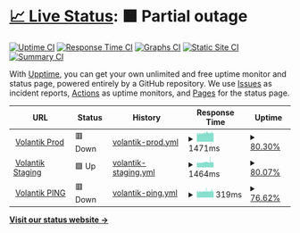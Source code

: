 # [📈 Live Status](https://friesipayung.github.io/uptime-volantik): <!--live status--> **🟧 Partial outage**

[![Uptime CI](https://github.com/friesipayung/uptime-volantik/workflows/Uptime%20CI/badge.svg)](https://github.com/friesipayung/uptime-volantik/actions?query=workflow%3A%22Uptime+CI%22)
[![Response Time CI](https://github.com/friesipayung/uptime-volantik/workflows/Response%20Time%20CI/badge.svg)](https://github.com/friesipayung/uptime-volantik/actions?query=workflow%3A%22Response+Time+CI%22)
[![Graphs CI](https://github.com/friesipayung/uptime-volantik/workflows/Graphs%20CI/badge.svg)](https://github.com/friesipayung/uptime-volantik/actions?query=workflow%3A%22Graphs+CI%22)
[![Static Site CI](https://github.com/friesipayung/uptime-volantik/workflows/Static%20Site%20CI/badge.svg)](https://github.com/friesipayung/uptime-volantik/actions?query=workflow%3A%22Static+Site+CI%22)
[![Summary CI](https://github.com/friesipayung/uptime-volantik/workflows/Summary%20CI/badge.svg)](https://github.com/friesipayung/uptime-volantik/actions?query=workflow%3A%22Summary+CI%22)

With [Upptime](https://upptime.js.org), you can get your own unlimited and free uptime monitor and status page, powered entirely by a GitHub repository. We use [Issues](https://github.com/friesipayung/uptime-volantik/issues) as incident reports, [Actions](https://github.com/friesipayung/uptime-volantik/actions) as uptime monitors, and [Pages](https://friesipayung.github.io/uptime-volantik) for the status page.

<!--start: status pages-->
<!-- This summary is generated by Upptime (https://github.com/upptime/upptime) -->
<!-- Do not edit this manually, your changes will be overwritten -->
<!-- prettier-ignore -->
| URL | Status | History | Response Time | Uptime |
| --- | ------ | ------- | ------------- | ------ |
| <img alt="" src="https://icons.duckduckgo.com/ip3/volantik.com.ico" height="13"> [Volantik Prod](https://volantik.com) | 🟥 Down | [volantik-prod.yml](https://github.com/friesipayung/uptime-volantik/commits/HEAD/history/volantik-prod.yml) | <details><summary><img alt="Response time graph" src="./graphs/volantik-prod/response-time-week.png" height="20"> 1471ms</summary><br><a href="https://friesipayung.github.io/uptime-volantik/history/volantik-prod"><img alt="Response time 1471" src="https://img.shields.io/endpoint?url=https%3A%2F%2Fraw.githubusercontent.com%2Ffriesipayung%2Fuptime-volantik%2FHEAD%2Fapi%2Fvolantik-prod%2Fresponse-time.json"></a><br><a href="https://friesipayung.github.io/uptime-volantik/history/volantik-prod"><img alt="24-hour response time 1471" src="https://img.shields.io/endpoint?url=https%3A%2F%2Fraw.githubusercontent.com%2Ffriesipayung%2Fuptime-volantik%2FHEAD%2Fapi%2Fvolantik-prod%2Fresponse-time-day.json"></a><br><a href="https://friesipayung.github.io/uptime-volantik/history/volantik-prod"><img alt="7-day response time 1471" src="https://img.shields.io/endpoint?url=https%3A%2F%2Fraw.githubusercontent.com%2Ffriesipayung%2Fuptime-volantik%2FHEAD%2Fapi%2Fvolantik-prod%2Fresponse-time-week.json"></a><br><a href="https://friesipayung.github.io/uptime-volantik/history/volantik-prod"><img alt="30-day response time 1471" src="https://img.shields.io/endpoint?url=https%3A%2F%2Fraw.githubusercontent.com%2Ffriesipayung%2Fuptime-volantik%2FHEAD%2Fapi%2Fvolantik-prod%2Fresponse-time-month.json"></a><br><a href="https://friesipayung.github.io/uptime-volantik/history/volantik-prod"><img alt="1-year response time 1471" src="https://img.shields.io/endpoint?url=https%3A%2F%2Fraw.githubusercontent.com%2Ffriesipayung%2Fuptime-volantik%2FHEAD%2Fapi%2Fvolantik-prod%2Fresponse-time-year.json"></a></details> | <details><summary><a href="https://friesipayung.github.io/uptime-volantik/history/volantik-prod">80.30%</a></summary><a href="https://friesipayung.github.io/uptime-volantik/history/volantik-prod"><img alt="All-time uptime 80.30%" src="https://img.shields.io/endpoint?url=https%3A%2F%2Fraw.githubusercontent.com%2Ffriesipayung%2Fuptime-volantik%2FHEAD%2Fapi%2Fvolantik-prod%2Fuptime.json"></a><br><a href="https://friesipayung.github.io/uptime-volantik/history/volantik-prod"><img alt="24-hour uptime 80.30%" src="https://img.shields.io/endpoint?url=https%3A%2F%2Fraw.githubusercontent.com%2Ffriesipayung%2Fuptime-volantik%2FHEAD%2Fapi%2Fvolantik-prod%2Fuptime-day.json"></a><br><a href="https://friesipayung.github.io/uptime-volantik/history/volantik-prod"><img alt="7-day uptime 80.30%" src="https://img.shields.io/endpoint?url=https%3A%2F%2Fraw.githubusercontent.com%2Ffriesipayung%2Fuptime-volantik%2FHEAD%2Fapi%2Fvolantik-prod%2Fuptime-week.json"></a><br><a href="https://friesipayung.github.io/uptime-volantik/history/volantik-prod"><img alt="30-day uptime 80.30%" src="https://img.shields.io/endpoint?url=https%3A%2F%2Fraw.githubusercontent.com%2Ffriesipayung%2Fuptime-volantik%2FHEAD%2Fapi%2Fvolantik-prod%2Fuptime-month.json"></a><br><a href="https://friesipayung.github.io/uptime-volantik/history/volantik-prod"><img alt="1-year uptime 80.30%" src="https://img.shields.io/endpoint?url=https%3A%2F%2Fraw.githubusercontent.com%2Ffriesipayung%2Fuptime-volantik%2FHEAD%2Fapi%2Fvolantik-prod%2Fuptime-year.json"></a></details>
| <img alt="" src="https://icons.duckduckgo.com/ip3/staging.volantik.com.ico" height="13"> [Volantik Staging](https://staging.volantik.com) | 🟩 Up | [volantik-staging.yml](https://github.com/friesipayung/uptime-volantik/commits/HEAD/history/volantik-staging.yml) | <details><summary><img alt="Response time graph" src="./graphs/volantik-staging/response-time-week.png" height="20"> 1464ms</summary><br><a href="https://friesipayung.github.io/uptime-volantik/history/volantik-staging"><img alt="Response time 1464" src="https://img.shields.io/endpoint?url=https%3A%2F%2Fraw.githubusercontent.com%2Ffriesipayung%2Fuptime-volantik%2FHEAD%2Fapi%2Fvolantik-staging%2Fresponse-time.json"></a><br><a href="https://friesipayung.github.io/uptime-volantik/history/volantik-staging"><img alt="24-hour response time 1464" src="https://img.shields.io/endpoint?url=https%3A%2F%2Fraw.githubusercontent.com%2Ffriesipayung%2Fuptime-volantik%2FHEAD%2Fapi%2Fvolantik-staging%2Fresponse-time-day.json"></a><br><a href="https://friesipayung.github.io/uptime-volantik/history/volantik-staging"><img alt="7-day response time 1464" src="https://img.shields.io/endpoint?url=https%3A%2F%2Fraw.githubusercontent.com%2Ffriesipayung%2Fuptime-volantik%2FHEAD%2Fapi%2Fvolantik-staging%2Fresponse-time-week.json"></a><br><a href="https://friesipayung.github.io/uptime-volantik/history/volantik-staging"><img alt="30-day response time 1464" src="https://img.shields.io/endpoint?url=https%3A%2F%2Fraw.githubusercontent.com%2Ffriesipayung%2Fuptime-volantik%2FHEAD%2Fapi%2Fvolantik-staging%2Fresponse-time-month.json"></a><br><a href="https://friesipayung.github.io/uptime-volantik/history/volantik-staging"><img alt="1-year response time 1464" src="https://img.shields.io/endpoint?url=https%3A%2F%2Fraw.githubusercontent.com%2Ffriesipayung%2Fuptime-volantik%2FHEAD%2Fapi%2Fvolantik-staging%2Fresponse-time-year.json"></a></details> | <details><summary><a href="https://friesipayung.github.io/uptime-volantik/history/volantik-staging">80.07%</a></summary><a href="https://friesipayung.github.io/uptime-volantik/history/volantik-staging"><img alt="All-time uptime 80.07%" src="https://img.shields.io/endpoint?url=https%3A%2F%2Fraw.githubusercontent.com%2Ffriesipayung%2Fuptime-volantik%2FHEAD%2Fapi%2Fvolantik-staging%2Fuptime.json"></a><br><a href="https://friesipayung.github.io/uptime-volantik/history/volantik-staging"><img alt="24-hour uptime 80.07%" src="https://img.shields.io/endpoint?url=https%3A%2F%2Fraw.githubusercontent.com%2Ffriesipayung%2Fuptime-volantik%2FHEAD%2Fapi%2Fvolantik-staging%2Fuptime-day.json"></a><br><a href="https://friesipayung.github.io/uptime-volantik/history/volantik-staging"><img alt="7-day uptime 80.07%" src="https://img.shields.io/endpoint?url=https%3A%2F%2Fraw.githubusercontent.com%2Ffriesipayung%2Fuptime-volantik%2FHEAD%2Fapi%2Fvolantik-staging%2Fuptime-week.json"></a><br><a href="https://friesipayung.github.io/uptime-volantik/history/volantik-staging"><img alt="30-day uptime 80.07%" src="https://img.shields.io/endpoint?url=https%3A%2F%2Fraw.githubusercontent.com%2Ffriesipayung%2Fuptime-volantik%2FHEAD%2Fapi%2Fvolantik-staging%2Fuptime-month.json"></a><br><a href="https://friesipayung.github.io/uptime-volantik/history/volantik-staging"><img alt="1-year uptime 80.07%" src="https://img.shields.io/endpoint?url=https%3A%2F%2Fraw.githubusercontent.com%2Ffriesipayung%2Fuptime-volantik%2FHEAD%2Fapi%2Fvolantik-staging%2Fuptime-year.json"></a></details>
| <img alt="" src="https://icons.duckduckgo.com/ip3/null.ico" height="13"> [Volantik PING](volantik.com) | 🟥 Down | [volantik-ping.yml](https://github.com/friesipayung/uptime-volantik/commits/HEAD/history/volantik-ping.yml) | <details><summary><img alt="Response time graph" src="./graphs/volantik-ping/response-time-week.png" height="20"> 319ms</summary><br><a href="https://friesipayung.github.io/uptime-volantik/history/volantik-ping"><img alt="Response time 319" src="https://img.shields.io/endpoint?url=https%3A%2F%2Fraw.githubusercontent.com%2Ffriesipayung%2Fuptime-volantik%2FHEAD%2Fapi%2Fvolantik-ping%2Fresponse-time.json"></a><br><a href="https://friesipayung.github.io/uptime-volantik/history/volantik-ping"><img alt="24-hour response time 319" src="https://img.shields.io/endpoint?url=https%3A%2F%2Fraw.githubusercontent.com%2Ffriesipayung%2Fuptime-volantik%2FHEAD%2Fapi%2Fvolantik-ping%2Fresponse-time-day.json"></a><br><a href="https://friesipayung.github.io/uptime-volantik/history/volantik-ping"><img alt="7-day response time 319" src="https://img.shields.io/endpoint?url=https%3A%2F%2Fraw.githubusercontent.com%2Ffriesipayung%2Fuptime-volantik%2FHEAD%2Fapi%2Fvolantik-ping%2Fresponse-time-week.json"></a><br><a href="https://friesipayung.github.io/uptime-volantik/history/volantik-ping"><img alt="30-day response time 319" src="https://img.shields.io/endpoint?url=https%3A%2F%2Fraw.githubusercontent.com%2Ffriesipayung%2Fuptime-volantik%2FHEAD%2Fapi%2Fvolantik-ping%2Fresponse-time-month.json"></a><br><a href="https://friesipayung.github.io/uptime-volantik/history/volantik-ping"><img alt="1-year response time 319" src="https://img.shields.io/endpoint?url=https%3A%2F%2Fraw.githubusercontent.com%2Ffriesipayung%2Fuptime-volantik%2FHEAD%2Fapi%2Fvolantik-ping%2Fresponse-time-year.json"></a></details> | <details><summary><a href="https://friesipayung.github.io/uptime-volantik/history/volantik-ping">76.62%</a></summary><a href="https://friesipayung.github.io/uptime-volantik/history/volantik-ping"><img alt="All-time uptime 76.62%" src="https://img.shields.io/endpoint?url=https%3A%2F%2Fraw.githubusercontent.com%2Ffriesipayung%2Fuptime-volantik%2FHEAD%2Fapi%2Fvolantik-ping%2Fuptime.json"></a><br><a href="https://friesipayung.github.io/uptime-volantik/history/volantik-ping"><img alt="24-hour uptime 76.62%" src="https://img.shields.io/endpoint?url=https%3A%2F%2Fraw.githubusercontent.com%2Ffriesipayung%2Fuptime-volantik%2FHEAD%2Fapi%2Fvolantik-ping%2Fuptime-day.json"></a><br><a href="https://friesipayung.github.io/uptime-volantik/history/volantik-ping"><img alt="7-day uptime 76.62%" src="https://img.shields.io/endpoint?url=https%3A%2F%2Fraw.githubusercontent.com%2Ffriesipayung%2Fuptime-volantik%2FHEAD%2Fapi%2Fvolantik-ping%2Fuptime-week.json"></a><br><a href="https://friesipayung.github.io/uptime-volantik/history/volantik-ping"><img alt="30-day uptime 76.62%" src="https://img.shields.io/endpoint?url=https%3A%2F%2Fraw.githubusercontent.com%2Ffriesipayung%2Fuptime-volantik%2FHEAD%2Fapi%2Fvolantik-ping%2Fuptime-month.json"></a><br><a href="https://friesipayung.github.io/uptime-volantik/history/volantik-ping"><img alt="1-year uptime 76.62%" src="https://img.shields.io/endpoint?url=https%3A%2F%2Fraw.githubusercontent.com%2Ffriesipayung%2Fuptime-volantik%2FHEAD%2Fapi%2Fvolantik-ping%2Fuptime-year.json"></a></details>

<!--end: status pages-->

[**Visit our status website →**](https://friesipayung.github.io/uptime-volantik/)

